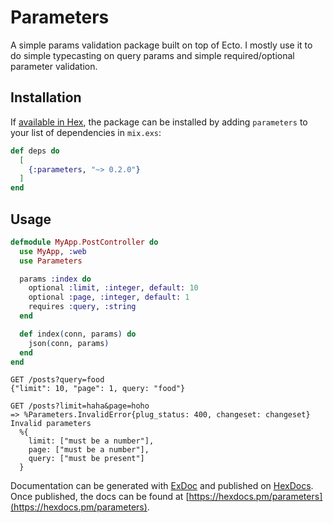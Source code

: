 # Parameters

A simple params validation package built on top of Ecto. I mostly use it to do simple typecasting on query params and simple required/optional parameter validation.

## Installation

If [available in Hex](https://hex.pm/docs/publish), the package can be installed
by adding `parameters` to your list of dependencies in `mix.exs`:

```elixir
def deps do
  [
    {:parameters, "~> 0.2.0"}
  ]
end
```

## Usage

```elixir
defmodule MyApp.PostController do
  use MyApp, :web
  use Parameters

  params :index do
    optional :limit, :integer, default: 10
    optional :page, :integer, default: 1
    requires :query, :string
  end

  def index(conn, params) do
    json(conn, params)
  end
end
```

```
GET /posts?query=food
{"limit": 10, "page": 1, query: "food"}

GET /posts?limit=haha&page=hoho
=> %Parameters.InvalidError{plug_status: 400, changeset: changeset}
Invalid parameters
  %{
    limit: ["must be a number"],
    page: ["must be a number"],
    query: ["must be present"]
  }
```

Documentation can be generated with [ExDoc](https://github.com/elixir-lang/ex_doc)
and published on [HexDocs](https://hexdocs.pm). Once published, the docs can
be found at [https://hexdocs.pm/parameters](https://hexdocs.pm/parameters).

